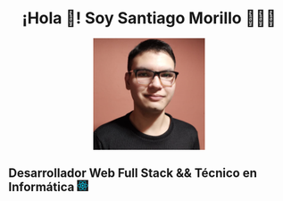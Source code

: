
<h1 align="center">¡Hola 👋! Soy Santiago Morillo 👨🏻‍💻</h1>


<p align="center">
<img src="./otrapalcv.png" alt="Foto CV" height="200" width="200" align="center"/>
<p>

<h2>Desarrollador Web Full Stack && Técnico en Informática <img src="./imagen-react.jpeg" height="20" width="20"/></h2>